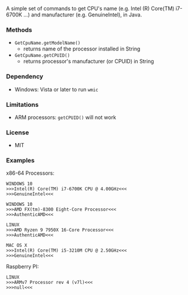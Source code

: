 A simple set of commands to get CPU's name (e.g. Intel (R) Core(TM) i7-6700K ...) and manufacturer (e.g. GenuineIntel), in Java.

### Methods
- ```GetCpuName.getModelName()```
    + returns name of the processor installed in String
- ```GetCpuName.getCPUID()```
    + returns processor's manufacturer (or CPUID) in String

### Dependency
- Windows: Vista or later to run `wmic`

### Limitations
- ARM processors: `getCPUID()` will not work

### License

- MIT

### Examples

x86-64 Processors:

```
WINDOWS 10
>>>Intel(R) Core(TM) i7-6700K CPU @ 4.00GHz<<<
>>>GenuineIntel<<<
```

```
WINDOWS 10
>>>AMD FX(tm)-8300 Eight-Core Processor<<<
>>>AuthenticAMD<<<
```

```
LINUX
>>>AMD Ryzen 9 7950X 16-Core Processor<<<
>>>AuthenticAMD<<<
```

```
MAC OS X
>>>Intel(R) Core(TM) i5-3210M CPU @ 2.50GHz<<<
>>>GenuineIntel<<<
```

Raspberry PI:

```
LINUX
>>>ARMv7 Processor rev 4 (v7l)<<<
>>>null<<<
```
